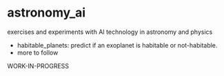 # astronomy_ai
exercises and experiments with AI technology in astronomy and physics

* habitable_planets: predict if an exoplanet is habitable or not-habitable.
* more to follow

WORK-IN-PROGRESS